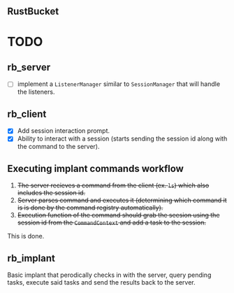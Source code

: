 RustBucket
---

# TODO

## rb_server
- [ ] implement a `ListenerManager` similar to `SessionManager` that will handle the listeners.

## rb_client

- [x] Add session interaction prompt.
- [x] Ability to interact with a session (starts sending the session id along with the command to the server).

## Executing implant commands workflow

1. ~~The server recieves a command from the client (ex. `ls`) which also includes the session id.~~
2. ~~Server parses command and executes it (determining which command it is is done by the command registry automatically).~~
3. ~~Execution function of the command should grab the seesion using the session id from the `CommandContext` and add a task to the session.~~

This is done.

## rb_implant

Basic implant that perodically checks in with the server, query pending tasks, execute said tasks and send the results back to the server.
